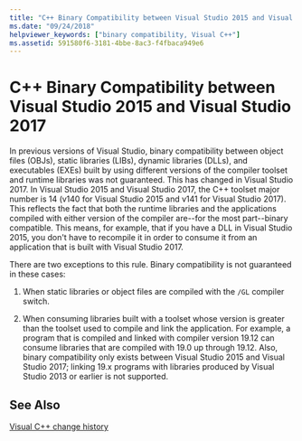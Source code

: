 ```yaml
---
title: "C++ Binary Compatibility between Visual Studio 2015 and Visual Studio 2017"
ms.date: "09/24/2018"
helpviewer_keywords: ["binary compatibility, Visual C++"]
ms.assetid: 591580f6-3181-4bbe-8ac3-f4fbaca949e6
---
```

# C++ Binary Compatibility between Visual Studio 2015 and Visual Studio 2017

In previous versions of Visual Studio, binary compatibility between object files (OBJs), static libraries (LIBs), dynamic libraries (DLLs), and executables (EXEs) built by using different versions of the compiler toolset and runtime libraries was not guaranteed. This has changed in Visual Studio 2017. In Visual Studio 2015 and Visual Studio 2017, the C++ toolset major number is 14 (v140 for Visual Studio 2015 and v141 for Visual Studio 2017). This reflects the fact that both the runtime libraries and the applications compiled with either version of the compiler are--for the most part--binary compatible. This means, for example, that if you have a DLL in Visual Studio 2015, you don't have to recompile it in order to consume it from an application that is built with Visual Studio 2017.

There are two exceptions to this rule. Binary compatibility is not guaranteed in these cases:

1. When static libraries or object files are compiled with the `/GL` compiler switch.

2. When consuming libraries built with a toolset whose version is greater than the toolset used to compile and link the application. For example, a program that is compiled and linked with compiler version 19.12 can consume libraries that are compiled with 19.0 up through 19.12. Also, binary compatibility only exists between Visual Studio 2015 and Visual Studio 2017; linking 19.x programs with libraries produced by Visual Studio 2013 or earlier is not supported.

## See Also

[Visual C++ change history](..\porting\visual-cpp-change-history-2003-2015.md)
